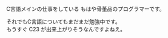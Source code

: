 C言語メインの仕事をしている もはや骨董品のプログラマーです。

それでもC言語についてもまだまだ勉強中です。  
もうすぐ C23 が出来上がりそうなんですよねえ。

<!---
tos1049/tos1049 is a ✨ special ✨ repository because its `README.md` (this file) appears on your GitHub profile.
You can click the Preview link to take a look at your changes.
--->
